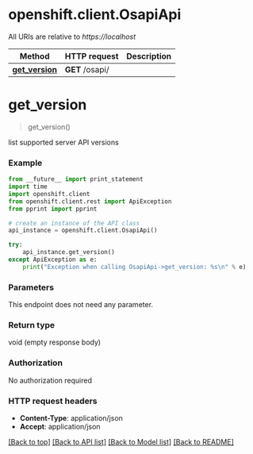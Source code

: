 # openshift.client.OsapiApi

All URIs are relative to *https://localhost*

Method | HTTP request | Description
------------- | ------------- | -------------
[**get_version**](OsapiApi.md#get_version) | **GET** /osapi/ | 


# **get_version**
> get_version()



list supported server API versions

### Example 
```python
from __future__ import print_statement
import time
import openshift.client
from openshift.client.rest import ApiException
from pprint import pprint

# create an instance of the API class
api_instance = openshift.client.OsapiApi()

try: 
    api_instance.get_version()
except ApiException as e:
    print("Exception when calling OsapiApi->get_version: %s\n" % e)
```

### Parameters
This endpoint does not need any parameter.

### Return type

void (empty response body)

### Authorization

No authorization required

### HTTP request headers

 - **Content-Type**: application/json
 - **Accept**: application/json

[[Back to top]](#) [[Back to API list]](../README.md#documentation-for-api-endpoints) [[Back to Model list]](../README.md#documentation-for-models) [[Back to README]](../README.md)

